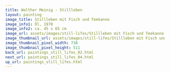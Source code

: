 ```yaml
---
title: Walther Meinig - Stillleben
layout: painting
image_title: Stillleben mit Fisch und Teekanne
image_info1: Öl, 1970
image_info2: ca. 45 x 65 cm
image_url: assets/images/still-lifes/Stillleben mit Fisch und Teekanne.png
image_thumbnail_url: assets/images/still-lifes/Stillleben mit Fisch und Teekanne-klein.png
image_thumbnail_pixel_width: 736
image_thumbnail_pixel_height: 511
back_url: paintings_still_lifes_02.html
next_url: paintings_still_lifes_04.html
up_url: paintings_still_lifes.html
---
```

